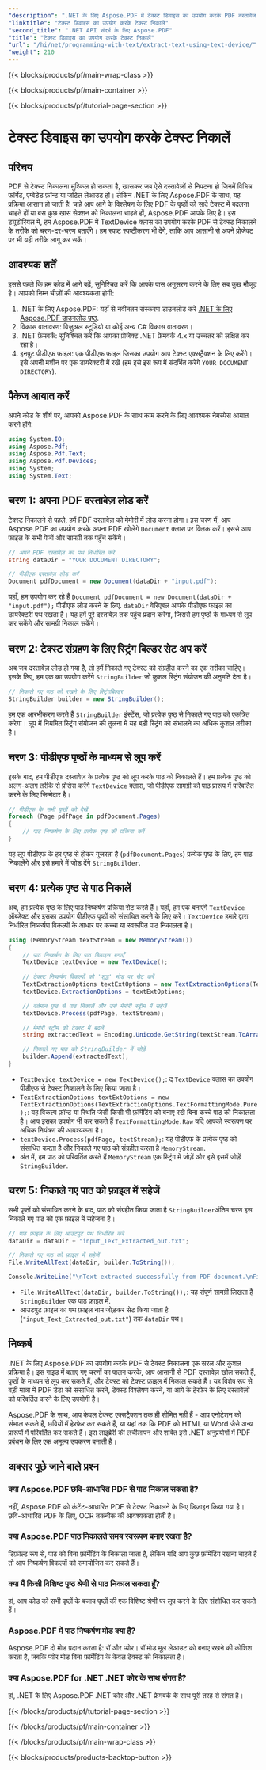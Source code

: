 ```yaml
---
"description": ".NET के लिए Aspose.PDF में टेक्स्ट डिवाइस का उपयोग करके PDF दस्तावेज़ से टेक्स्ट निकालना सीखें।"
"linktitle": "टेक्स्ट डिवाइस का उपयोग करके टेक्स्ट निकालें"
"second_title": ".NET API संदर्भ के लिए Aspose.PDF"
"title": "टेक्स्ट डिवाइस का उपयोग करके टेक्स्ट निकालें"
"url": "/hi/net/programming-with-text/extract-text-using-text-device/"
"weight": 210
---
```


{{< blocks/products/pf/main-wrap-class >}}

{{< blocks/products/pf/main-container >}}

{{< blocks/products/pf/tutorial-page-section >}}

# टेक्स्ट डिवाइस का उपयोग करके टेक्स्ट निकालें

## परिचय

PDF से टेक्स्ट निकालना मुश्किल हो सकता है, खासकर जब ऐसे दस्तावेज़ों से निपटना हो जिनमें विभिन्न फ़ॉर्मेट, एम्बेडेड फ़ॉन्ट या जटिल लेआउट हों। लेकिन .NET के लिए Aspose.PDF के साथ, यह प्रक्रिया आसान हो जाती है! चाहे आप आगे के विश्लेषण के लिए PDF के पृष्ठों को सादे टेक्स्ट में बदलना चाहते हों या बस कुछ खास सेक्शन को निकालना चाहते हों, Aspose.PDF आपके लिए है। इस ट्यूटोरियल में, हम Aspose.PDF में TextDevice क्लास का उपयोग करके PDF से टेक्स्ट निकालने के तरीके को चरण-दर-चरण बताएँगे। हम स्पष्ट स्पष्टीकरण भी देंगे, ताकि आप आसानी से अपने प्रोजेक्ट पर भी यही तरीके लागू कर सकें।

## आवश्यक शर्तें

इससे पहले कि हम कोड में आगे बढ़ें, सुनिश्चित करें कि आपके पास अनुसरण करने के लिए सब कुछ मौजूद है। आपको निम्न चीज़ों की आवश्यकता होगी:

1. .NET के लिए Aspose.PDF: यहाँ से नवीनतम संस्करण डाउनलोड करें [.NET के लिए Aspose.PDF डाउनलोड पृष्ठ](https://releases.aspose.com/pdf/net/).
2. विकास वातावरण: विजुअल स्टूडियो या कोई अन्य C# विकास वातावरण।
3. .NET फ्रेमवर्क: सुनिश्चित करें कि आपका प्रोजेक्ट .NET फ्रेमवर्क 4.x या उच्चतर को लक्षित कर रहा है।
4. इनपुट पीडीएफ फाइल: एक पीडीएफ फाइल जिसका उपयोग आप टेक्स्ट एक्सट्रैक्शन के लिए करेंगे। इसे अपनी मशीन पर एक डायरेक्टरी में रखें (हम इसे इस रूप में संदर्भित करेंगे `YOUR DOCUMENT DIRECTORY`).

## पैकेज आयात करें

अपने कोड के शीर्ष पर, आपको Aspose.PDF के साथ काम करने के लिए आवश्यक नेमस्पेस आयात करने होंगे:

```csharp
using System.IO;
using Aspose.Pdf;
using Aspose.Pdf.Text;
using Aspose.Pdf.Devices;
using System;
using System.Text;
```

## चरण 1: अपना PDF दस्तावेज़ लोड करें

टेक्स्ट निकालने से पहले, हमें PDF दस्तावेज़ को मेमोरी में लोड करना होगा। इस चरण में, आप Aspose.PDF का उपयोग करके अपना PDF खोलेंगे `Document` क्लास पर क्लिक करें। इससे आप फ़ाइल के सभी पेजों और सामग्री तक पहुँच सकेंगे।

```csharp
// अपने PDF दस्तावेज़ का पथ निर्धारित करें
string dataDir = "YOUR DOCUMENT DIRECTORY";

// पीडीएफ दस्तावेज़ लोड करें
Document pdfDocument = new Document(dataDir + "input.pdf");
```

यहाँ, हम उपयोग कर रहे हैं `Document pdfDocument = new Document(dataDir + "input.pdf");` पीडीएफ लोड करने के लिए. `dataDir` वेरिएबल आपके पीडीएफ फाइल का डायरेक्टरी पथ रखता है। यह हमें पूरे दस्तावेज़ तक पहुंच प्रदान करेगा, जिससे हम पृष्ठों के माध्यम से लूप कर सकेंगे और सामग्री निकाल सकेंगे।

## चरण 2: टेक्स्ट संग्रहण के लिए स्ट्रिंग बिल्डर सेट अप करें

अब जब दस्तावेज़ लोड हो गया है, तो हमें निकाले गए टेक्स्ट को संग्रहीत करने का एक तरीका चाहिए। इसके लिए, हम एक का उपयोग करेंगे `StringBuilder` जो कुशल स्ट्रिंग संयोजन की अनुमति देता है।

```csharp
// निकाले गए पाठ को रखने के लिए स्ट्रिंगबिल्डर
StringBuilder builder = new StringBuilder();
```

हम एक आरंभीकरण करते हैं `StringBuilder` इंस्टेंस, जो प्रत्येक पृष्ठ से निकाले गए पाठ को एकत्रित करेगा। लूप में नियमित स्ट्रिंग संयोजन की तुलना में यह बड़ी स्ट्रिंग को संभालने का अधिक कुशल तरीका है।

## चरण 3: पीडीएफ पृष्ठों के माध्यम से लूप करें

इसके बाद, हम पीडीएफ दस्तावेज़ के प्रत्येक पृष्ठ को लूप करके पाठ को निकालते हैं। हम प्रत्येक पृष्ठ को अलग-अलग तरीके से प्रोसेस करेंगे `TextDevice` क्लास, जो पीडीएफ सामग्री को पाठ प्रारूप में परिवर्तित करने के लिए जिम्मेदार है।

```csharp
// पीडीएफ के सभी पृष्ठों को देखें
foreach (Page pdfPage in pdfDocument.Pages)
{
    // पाठ निष्कर्षण के लिए प्रत्येक पृष्ठ की प्रक्रिया करें
}
```

यह लूप पीडीएफ के हर पृष्ठ से होकर गुजरता है (`pdfDocument.Pages`) प्रत्येक पृष्ठ के लिए, हम पाठ निकालेंगे और इसे हमारे में जोड़ देंगे `StringBuilder`.

## चरण 4: प्रत्येक पृष्ठ से पाठ निकालें

अब, हम प्रत्येक पृष्ठ के लिए पाठ निष्कर्षण प्रक्रिया सेट करते हैं। यहाँ, हम एक बनाएंगे `TextDevice` ऑब्जेक्ट और इसका उपयोग पीडीएफ पृष्ठों को संसाधित करने के लिए करें। `TextDevice` हमारे द्वारा निर्धारित निष्कर्षण विकल्पों के आधार पर कच्चा या स्वरूपित पाठ निकालता है।

```csharp
using (MemoryStream textStream = new MemoryStream())
{
    // पाठ निष्कर्षण के लिए पाठ डिवाइस बनाएँ
    TextDevice textDevice = new TextDevice();
    
    // टेक्स्ट निष्कर्षण विकल्पों को 'शुद्ध' मोड पर सेट करें
    TextExtractionOptions textExtOptions = new TextExtractionOptions(TextExtractionOptions.TextFormattingMode.Pure);
    textDevice.ExtractionOptions = textExtOptions;

    // वर्तमान पृष्ठ से पाठ निकालें और उसे मेमोरी स्ट्रीम में सहेजें
    textDevice.Process(pdfPage, textStream);

    // मेमोरी स्ट्रीम को टेक्स्ट में बदलें
    string extractedText = Encoding.Unicode.GetString(textStream.ToArray());

    // निकाले गए पाठ को StringBuilder में जोड़ें
    builder.Append(extractedText);
}
```

- `TextDevice textDevice = new TextDevice();`: द `TextDevice` क्लास का उपयोग पीडीएफ से टेक्स्ट निकालने के लिए किया जाता है।
- `TextExtractionOptions textExtOptions = new TextExtractionOptions(TextExtractionOptions.TextFormattingMode.Pure);`: यह विकल्प फ़ॉन्ट या स्थिति जैसी किसी भी फ़ॉर्मेटिंग को बनाए रखे बिना कच्चे पाठ को निकालता है। आप इसका उपयोग भी कर सकते हैं `TextFormattingMode.Raw` यदि आपको स्वरूपण पर अधिक नियंत्रण की आवश्यकता है।
- `textDevice.Process(pdfPage, textStream);`: यह पीडीएफ के प्रत्येक पृष्ठ को संसाधित करता है और निकाले गए पाठ को संग्रहीत करता है `MemoryStream`.
- अंत में, हम पाठ को परिवर्तित करते हैं `MemoryStream` एक स्ट्रिंग में जोड़ें और इसे इसमें जोड़ें `StringBuilder`.

## चरण 5: निकाले गए पाठ को फ़ाइल में सहेजें

सभी पृष्ठों को संसाधित करने के बाद, पाठ को संग्रहीत किया जाता है `StringBuilder`अंतिम चरण इस निकाले गए पाठ को एक फ़ाइल में सहेजना है।

```csharp
// पाठ फ़ाइल के लिए आउटपुट पथ निर्धारित करें
dataDir = dataDir + "input_Text_Extracted_out.txt";

// निकाले गए पाठ को फ़ाइल में सहेजें
File.WriteAllText(dataDir, builder.ToString());

Console.WriteLine("\nText extracted successfully from PDF document.\nFile saved at " + dataDir);
```

- `File.WriteAllText(dataDir, builder.ToString());`: यह संपूर्ण सामग्री लिखता है `StringBuilder` एक पाठ फ़ाइल में.
- आउटपुट फ़ाइल का पथ फ़ाइल नाम जोड़कर सेट किया जाता है (`"input_Text_Extracted_out.txt"`) तक `dataDir` पथ।

## निष्कर्ष

.NET के लिए Aspose.PDF का उपयोग करके PDF से टेक्स्ट निकालना एक सरल और कुशल प्रक्रिया है। इस गाइड में बताए गए चरणों का पालन करके, आप आसानी से PDF दस्तावेज़ खोल सकते हैं, पृष्ठों के माध्यम से लूप कर सकते हैं, और टेक्स्ट को टेक्स्ट फ़ाइल में निकाल सकते हैं। यह विशेष रूप से बड़ी मात्रा में PDF डेटा को संसाधित करने, टेक्स्ट विश्लेषण करने, या आगे के हेरफेर के लिए दस्तावेज़ों को परिवर्तित करने के लिए उपयोगी है।

Aspose.PDF के साथ, आप केवल टेक्स्ट एक्सट्रैक्शन तक ही सीमित नहीं हैं - आप एनोटेशन को संभाल सकते हैं, छवियों में हेरफेर कर सकते हैं, या यहां तक कि PDF को HTML या Word जैसे अन्य प्रारूपों में परिवर्तित कर सकते हैं। इस लाइब्रेरी की लचीलापन और शक्ति इसे .NET अनुप्रयोगों में PDF प्रबंधन के लिए एक अमूल्य उपकरण बनाती है।

## अक्सर पूछे जाने वाले प्रश्न

### क्या Aspose.PDF छवि-आधारित PDF से पाठ निकाल सकता है?
नहीं, Aspose.PDF को कंटेंट-आधारित PDF से टेक्स्ट निकालने के लिए डिज़ाइन किया गया है। छवि-आधारित PDF के लिए, OCR तकनीक की आवश्यकता होती है।

### क्या Aspose.PDF पाठ निकालते समय स्वरूपण बनाए रखता है?
डिफ़ॉल्ट रूप से, पाठ को बिना फ़ॉर्मेटिंग के निकाला जाता है, लेकिन यदि आप कुछ फ़ॉर्मेटिंग रखना चाहते हैं तो आप निष्कर्षण विकल्पों को समायोजित कर सकते हैं।

### क्या मैं किसी विशिष्ट पृष्ठ श्रेणी से पाठ निकाल सकता हूँ?
हां, आप कोड को सभी पृष्ठों के बजाय पृष्ठों की एक विशिष्ट श्रेणी पर लूप करने के लिए संशोधित कर सकते हैं।

### Aspose.PDF में पाठ निष्कर्षण मोड क्या हैं?
Aspose.PDF दो मोड प्रदान करता है: रॉ और प्योर। रॉ मोड मूल लेआउट को बनाए रखने की कोशिश करता है, जबकि प्योर मोड बिना फ़ॉर्मेटिंग के केवल टेक्स्ट को निकालता है।

### क्या Aspose.PDF for .NET .NET कोर के साथ संगत है?
हां, .NET के लिए Aspose.PDF .NET कोर और .NET फ्रेमवर्क के साथ पूरी तरह से संगत है।

{{< /blocks/products/pf/tutorial-page-section >}}

{{< /blocks/products/pf/main-container >}}

{{< /blocks/products/pf/main-wrap-class >}}

{{< blocks/products/products-backtop-button >}}